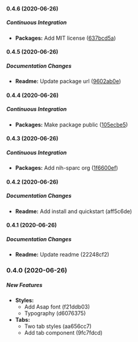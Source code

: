 #### 0.4.6 (2020-06-26)

##### Continuous Integration

* **Packages:**  Add MIT license ([637bcd5a](https://github.com/nih-sparc/sparc-design-system-components/commit/637bcd5aecff12dc4124ce7b872bc2d3588d854a))

#### 0.4.5 (2020-06-26)

##### Documentation Changes

* **Readme:**  Update package url ([9602ab0e](https://github.com/nih-sparc/sparc-design-system-components/commit/9602ab0e59499a7521d1b090eba43f376e94f8eb))

#### 0.4.4 (2020-06-26)

##### Continuous Integration

* **Packages:**  Make package public ([105ecbe5](https://github.com/nih-sparc/sparc-design-system-components/commit/105ecbe5a45e1c1d29ce12b7b6f333b20b2aaa7c))

#### 0.4.3 (2020-06-26)

##### Continuous Integration

* **Packages:**  Add nih-sparc org ([1f6600ef](https://github.com/nih-sparc/sparc-design-system-components/commit/1f6600efde92e5cccfe926635d9b7d3aaa06ecbd))

#### 0.4.2 (2020-06-26)

##### Documentation Changes

* **Readme:**  Add install and quickstart (aff5c6de)

#### 0.4.1 (2020-06-26)

##### Documentation Changes

* **Readme:**  Update readme (22248cf2)

### 0.4.0 (2020-06-26)

##### New Features

* **Styles:**
  *  Add Asap font (f21ddb03)
  *  Typography (d6076375)
* **Tabs:**
  *  Two tab styles (aa656cc7)
  *  Add tab component (9fc7fdcd)

